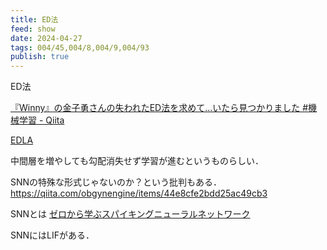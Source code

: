 ```yaml
---
title: ED法
feed: show
date: 2024-04-27
tags: 004/45,004/8,004/9,004/93
publish: true
---
```

ED法

[『Winny』の金子勇さんの失われたED法を求めて...いたら見つかりました #機械学習 - Qiita](https://qiita.com/kanekanekaneko/items/901ee2837401750dfdad)

[EDLA](https://web.archive.org/web/19991124023203/http://village.infoweb.ne.jp:80/~fwhz9346/ed.htm)

中間層を増やしても勾配消失せず学習が進むというものらしい．

SNNの特殊な形式じゃないのか？という批判もある．
https://qiita.com/obgynengine/items/44e8cfe2bdd25ac49cb3

SNNとは
[ゼロから学ぶスパイキングニューラルネットワーク](https://snn.hirlab.net/)

SNNにはLIFがある．
